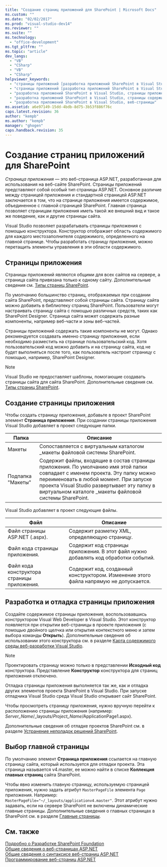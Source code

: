 ```yaml
---
title: "Создание страниц приложений для SharePoint | Microsoft Docs"
ms.custom: ""
ms.date: "02/02/2017"
ms.prod: "visual-studio-dev14"
ms.reviewer: ""
ms.suite: ""
ms.technology: 
  - "office-development"
ms.tgt_pltfrm: ""
ms.topic: "article"
dev_langs: 
  - "VB"
  - "CSharp"
  - "VB"
  - "CSharp"
helpviewer_keywords: 
  - "страницы приложений [разработка приложений SharePoint в Visual Studio], создание"
  - "страницы приложений [разработка приложений SharePoint в Visual Studio], разработка"
  - "разработка приложений SharePoint в Visual Studio, страницы приложения"
  - "разработка приложений SharePoint в Visual Studio, страницы содержимого"
  - "разработка приложений SharePoint в Visual Studio, веб-страницы"
ms.assetid: a6e97149-15dd-4bdb-8d75-3b53f886f76c
caps.latest.revision: 36
author: "kempb"
ms.author: "kempb"
manager: "ghogen"
caps.handback.revision: 35
---
```

# Создание страниц приложений для SharePoint
  *Страница приложения* — это веб\-страница ASP.NET, разработанная для использования на веб\-сайте SharePoint.  Страницы приложений представляют собой особый тип страницы ASP.NET.  Основное различие между страницей приложения и стандартной страницей ASP.NET заключается в том, что на странице приложения имеется содержимое, объединенное с главной страницей SharePoint.  Главная страница позволяет страницам приложения иметь такой же внешний вид и такое же поведение, как и другие страницы сайта.  
  
 Visual Studio позволяет разрабатывать страницы приложения с помощью конструктора.  Конструктор отображает область содержимого для каждого местозаполнителя содержимого, определенного на главной странице.  Чтобы разработать страницу приложения, можно перетащить элементы управления в эти области содержимого.  
  
## Страницы приложения  
 Страницы приложений являются общими для всех сайтов на сервере, а страница сайта привязана только к одному сайту.  Дополнительные сведения см. [Типы страниц SharePoint](http://go.microsoft.com/fwlink/?LinkID=211584).  
  
 По умолчанию большинство страниц, отображаемых при создании сайта SharePoint, представляют собой страницы сайта.  Страницу сайта можно добавить в библиотеку страниц SharePoint.  Пользователи могут настраивать страницу сайта с помощью различных средств, таких как SharePoint Designer.  Страница сайта может содержать разные компоненты, например веб\-части и зоны веб\-частей.  
  
 Страницы приложений содержать такие компоненты не могут.  Однако рекомендуется создавать именно страницу приложения, если необходимо разместить на странице пользовательский код.  Хотя пользовательский код можно добавить и на страницу сайта, код не будет выполняться после того, как пользователь настроит страницу с помощью, например, SharePoint Designer.  
  
> [!NOTE]  
>  Visual Studio не предоставляет шаблоны, помогающие создавать страницы сайта для сайта SharePoint.  Дополнительные сведения см. [Типы страниц SharePoint](http://go.microsoft.com/fwlink/?LinkID=211584).  
  
## Создание страницы приложения  
 Чтобы создать страницу приложения, добавьте в проект SharePoint элемент **Страница приложения**.  При создании страницы приложения Visual Studio добавляет в проект следующие папки.  
  
|Папка|Описание|  
|-----------|--------------|  
|Макеты|Сопоставляется с виртуальным каталогом \_макеты файловой системы SharePoint.|  
|Подпапка "Макеты"|Содержит файлы, входящие в состав страницы приложения.  По умолчанию имя этой папки совпадает с именем проекта.  Эту папку можно переименовать в любой момент.  При запуске проекта Visual Studio развертывает эту папку в виртуальном каталоге \_макеты файловой системы SharePoint.|  
  
 Visual Studio добавляет в проект следующие файлы.  
  
|Файл|Описание|  
|----------|--------------|  
|Файл страницы ASP.NET \(.aspx\).|Содержит разметку XML, определяющую страницу.|  
|Файл кода страницы приложения.|Содержит код страницы приложения.  В этот файл нужно добавлять код обработки событий.|  
|Файл кода конструктора страницы приложения.|Содержит код, созданный конструктором.  Изменение этого файла напрямую не допускается.|  
  
## Разработка и отладка страницы приложения  
 Создайте содержимое страницы приложения, воспользовавшись конструктором Visual Web Developer в Visual Studio.  Этот конструктор появляется при открытии веб\-страницы в проекте приложения \(с помощью двойного щелчка или открытия контекстного меню и затем выбора команды **Открыть**\).  Дополнительные сведения об использовании этого конструктора см. в разделе [Карта содержимого среды веб\-разработки Visual Studio](http://msdn.microsoft.com/ru-ru/9c31f93b-c8fb-4599-9b14-6194ec8c7539).  
  
> [!NOTE]  
>  Проектировать страницу можно только в представлении **Исходный код** конструктора.  Представление **Конструктор** конструктора для страниц приложения отключено.  
  
 Отладка страницы приложения выполняется так же, как и отладка других элементов проекта SharePoint в Visual Studio.  При запуске отладчика Visual Studio среда Visual Studio открывает сайт SharePoint.  
  
 Чтобы просмотреть страницу приложения, нужно вручную перейти к расположению страницы приложения \(например: *Server\_Name*\/\_layouts\/*Project\_Name*\/ApplicationPage1.aspx\).  
  
 Дополнительные сведения об отладке проектов SharePoint см. в разделе [Устранение неполадок решений SharePoint](../sharepoint/troubleshooting-sharepoint-solutions.md).  
  
## Выбор главной страницы  
 По умолчанию элемент **Страница приложения** ссылается на главную страницу сайта, который используется для отладки проекта.  Эта страница называется v4.master, ее можно найти в списке **Коллекция главных страниц** сайта SharePoint.  
  
 Чтобы явно изменить главную страницу, используемую страницей приложения, нужно задать атрибут `MasterPageFile` элемента `Page` приложения. Например: `MasterPageFile="~/_layouts/applicationv4.master"`.  Этот атрибут нужно задавать, если на сервере SharePoint не включены динамические главные страницы.  Дополнительные сведения о главных страницах в SharePoint см. в разделе [Главные страницы](http://go.microsoft.com/fwlink/?LinkID=169281).  
  
## См. также  
 [Подробно о Разработке SharePoint Foundation](http://go.microsoft.com/fwlink/?LinkID=182103)   
 [Общие сведения о веб\-страницах ASP.NET](http://msdn.microsoft.com/library/52fa0455-41ea-4315-8208-2861d1527da2)   
 [Общие сведения о синтаксисе веб\-страниц ASP.NET](http://msdn.microsoft.com/library/09074b20-ece9-46fa-bc8f-ab2595ed2c02)   
 [Программирование веб\-страниц ASP.NET](http://msdn.microsoft.com/ru-ru/5626c661-8057-4de8-b658-c2e35ed4b4c9)  
  
  